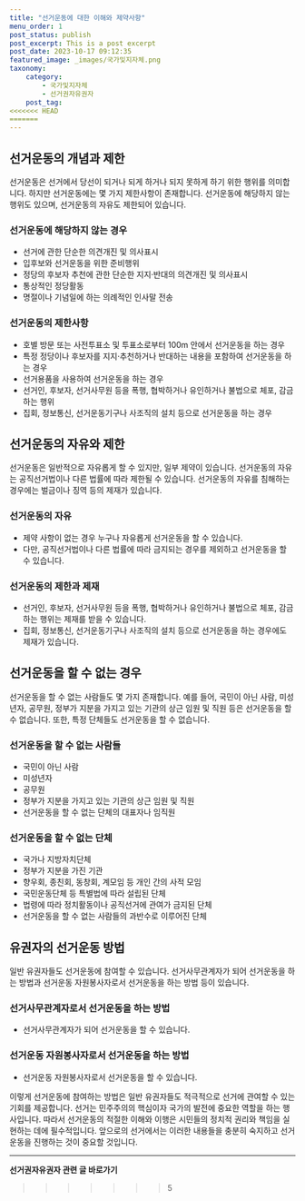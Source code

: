 ```yaml
---
title: "선거운동에 대한 이해와 제약사항"
menu_order: 1
post_status: publish
post_excerpt: This is a post excerpt
post_date: 2023-10-17 09:12:35
featured_image: _images/국가및지자체.png
taxonomy:
    category:
        - 국가및지자체
        - 선거권자유권자
    post_tag:
<<<<<<< HEAD
=======
---
```



## 선거운동의 개념과 제한

선거운동은 선거에서 당선이 되거나 되게 하거나 되지 못하게 하기 위한 행위를 의미합니다. 하지만 선거운동에는 몇 가지 제한사항이 존재합니다. 선거운동에 해당하지 않는 행위도 있으며, 선거운동의 자유도 제한되어 있습니다.

### 선거운동에 해당하지 않는 경우

- 선거에 관한 단순한 의견개진 및 의사표시
- 입후보와 선거운동을 위한 준비행위
- 정당의 후보자 추천에 관한 단순한 지지·반대의 의견개진 및 의사표시
- 통상적인 정당활동
- 명절이나 기념일에 하는 의례적인 인사말 전송

### 선거운동의 제한사항

- 호별 방문 또는 사전투표소 및 투표소로부터 100m 안에서 선거운동을 하는 경우
- 특정 정당이나 후보자를 지지·추천하거나 반대하는 내용을 포함하여 선거운동을 하는 경우
- 선거용품을 사용하여 선거운동을 하는 경우
- 선거인, 후보자, 선거사무원 등을 폭행, 협박하거나 유인하거나 불법으로 체포, 감금하는 행위
- 집회, 정보통신, 선거운동기구나 사조직의 설치 등으로 선거운동을 하는 경우

## 선거운동의 자유와 제한

선거운동은 일반적으로 자유롭게 할 수 있지만, 일부 제약이 있습니다. 선거운동의 자유는 공직선거법이나 다른 법률에 따라 제한될 수 있습니다. 선거운동의 자유를 침해하는 경우에는 벌금이나 징역 등의 제재가 있습니다.

### 선거운동의 자유

- 제약 사항이 없는 경우 누구나 자유롭게 선거운동을 할 수 있습니다.
- 다만, 공직선거법이나 다른 법률에 따라 금지되는 경우를 제외하고 선거운동을 할 수 있습니다.

### 선거운동의 제한과 제재

- 선거인, 후보자, 선거사무원 등을 폭행, 협박하거나 유인하거나 불법으로 체포, 감금하는 행위는 제재를 받을 수 있습니다.
- 집회, 정보통신, 선거운동기구나 사조직의 설치 등으로 선거운동을 하는 경우에도 제재가 있습니다.

## 선거운동을 할 수 없는 경우

선거운동을 할 수 없는 사람들도 몇 가지 존재합니다. 예를 들어, 국민이 아닌 사람, 미성년자, 공무원, 정부가 지분을 가지고 있는 기관의 상근 임원 및 직원 등은 선거운동을 할 수 없습니다. 또한, 특정 단체들도 선거운동을 할 수 없습니다.

### 선거운동을 할 수 없는 사람들

- 국민이 아닌 사람
- 미성년자
- 공무원
- 정부가 지분을 가지고 있는 기관의 상근 임원 및 직원
- 선거운동을 할 수 없는 단체의 대표자나 임직원

### 선거운동을 할 수 없는 단체

- 국가나 지방자치단체
- 정부가 지분을 가진 기관
- 향우회, 종친회, 동창회, 계모임 등 개인 간의 사적 모임
- 국민운동단체 등 특별법에 따라 설립된 단체
- 법령에 따라 정치활동이나 공직선거에 관여가 금지된 단체
- 선거운동을 할 수 없는 사람들의 과반수로 이루어진 단체

## 유권자의 선거운동 방법

일반 유권자들도 선거운동에 참여할 수 있습니다. 선거사무관계자가 되어 선거운동을 하는 방법과 선거운동 자원봉사자로서 선거운동을 하는 방법 등이 있습니다.

### 선거사무관계자로서 선거운동을 하는 방법

- 선거사무관계자가 되어 선거운동을 할 수 있습니다.

### 선거운동 자원봉사자로서 선거운동을 하는 방법

- 선거운동 자원봉사자로서 선거운동을 할 수 있습니다.

이렇게 선거운동에 참여하는 방법은 일반 유권자들도 적극적으로 선거에 관여할 수 있는 기회를 제공합니다. 선거는 민주주의의 핵심이자 국가의 발전에 중요한 역할을 하는 행사입니다. 따라서 선거운동의 적절한 이해와 이행은 시민들의 정치적 권리와 책임을 실현하는 데에 필수적입니다. 앞으로의 선거에서는 이러한 내용들을 충분히 숙지하고 선거운동을 진행하는 것이 중요할 것입니다.



<!-- wp:separator -->
<hr class="wp-block-separator has-alpha-channel-opacity"/>
<!-- /wp:separator -->

<!-- wp:group {"backgroundColor":"base","layout":{"type":"constrained"}} -->
<div class="wp-block-group has-base-background-color has-background"><!-- wp:paragraph {"align":"center","fontSize":"large"} -->
<p class="has-text-align-center has-large-font-size"><strong>선거권자유권자 관련 글 바로가기</strong></p>
<!-- /wp:paragraph -->


<!-- wp:latest-posts
{"categories":[{"id":7202,"count":19,"description":"","link":"https://uknowlaw.com/category/%ec%84%a0%ea%b1%b0%ea%b6%8c%ec%9e%90%ec%9c%a0%ea%b6%8c%ec%9e%90/","name":"선거권자유권자","slug":"선거권자유권자","taxonomy":"category","parent":0,"meta":[],"_links":{"self":[{"href":"https://uknowlaw.com/wp-json/wp/v2/categories/7202"}],"collection":[{"href":"https://uknowlaw.com/wp-json/wp/v2/categories"}],"about":[{"href":"https://uknowlaw.com/wp-json/wp/v2/taxonomies/category"}],"wp:post_type":[{"href":"https://uknowlaw.com/wp-json/wp/v2/posts?categories=7202"}],"curies":[{"name":"wp","href":"https://api.w.org/{rel}","templated":true}]}}],"postsToShow":100,"excerptLength":28,"postLayout":"grid","columns":2,"featuredImageAlign":"left","featuredImageSizeSlug":"large","fontSize":"medium"} /--></div>
<!-- /wp:group -->
>>>>>>> 5
